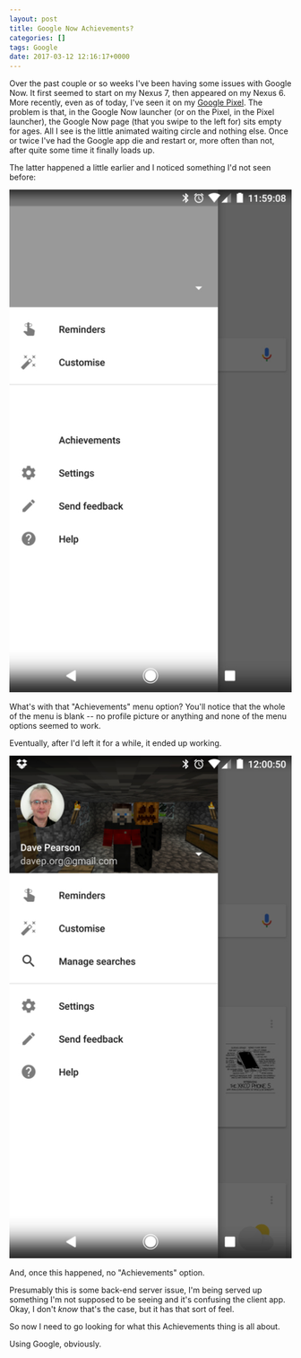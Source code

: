 ```yaml
---
layout: post
title: Google Now Achievements?
categories: []
tags: Google
date: 2017-03-12 12:16:17+0000
---
```


Over the past couple or so weeks I've been having some issues with Google
Now. It first seemed to start on my Nexus 7, then appeared on my Nexus 6.
More recently, even as of today, I've seen it on
my [Google Pixel](/2017/03/08/hello_google_pixel.html). The problem is that,
in the Google Now launcher (or on the Pixel, in the Pixel launcher), the
Google Now page (that you swipe to the left for) sits empty for ages. All I
see is the little animated waiting circle and nothing else. Once or twice
I've had the Google app die and restart or, more often than not, after quite
some time it finally loads up.

The latter happened a little earlier and I noticed something I'd not seen
before:

![Blank Google Now](/attachments/2017/03/12/Screenshot_20170312-115910.jpg)

What's with that "Achievements" menu option? You'll notice that the whole of
the menu is blank -- no profile picture or anything and none of the menu
options seemed to work.

Eventually, after I'd left it for a while, it ended up working.

![Google Now finally working](/attachments/2017/03/12/Screenshot_20170312-120052.jpg)

And, once this happened, no "Achievements" option.

Presumably this is some back-end server issue, I'm being served up something
I'm not supposed to be seeing and it's confusing the client app. Okay, I
don't *know* that's the case, but it has that sort of feel.

So now I need to go looking for what this Achievements thing is all about.

Using Google, obviously.

[//]: # (2017-03-12-google_now_achievements?.md ends here)
